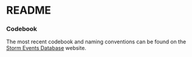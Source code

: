# README

### Codebook

The most recent codebook and naming conventions can be found on the [Storm Events Database](https://www.ncdc.noaa.gov/stormevents/ftp.jsp) website.

